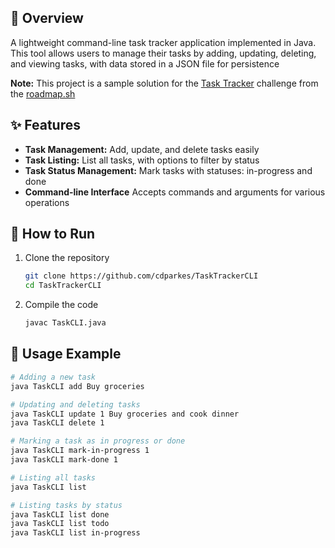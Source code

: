 ## 🎯 Overview

A lightweight command-line task tracker application implemented in Java. This tool allows users to manage their tasks by
adding, updating, deleting, and viewing tasks, with data stored in a JSON file for persistence

**Note:** This project is a sample solution for the [Task Tracker](https://roadmap.sh/projects/task-tracker) challenge
from the [roadmap.sh](https://roadmap.sh/)

## ✨ Features

- **Task Management:** Add, update, and delete tasks easily
- **Task Listing:** List all tasks, with options to filter by status
- **Task Status Management:** Mark tasks with statuses: in-progress and done
- **Command-line Interface** Accepts commands and arguments for various operations

## 🚀 How to Run

1. Clone the repository
    ```bash
    git clone https://github.com/cdparkes/TaskTrackerCLI
    cd TaskTrackerCLI
    ```
   
2. Compile the code
    ```bash
   javac TaskCLI.java
   ```   

## 📘 Usage Example

```bash
# Adding a new task
java TaskCLI add Buy groceries

# Updating and deleting tasks
java TaskCLI update 1 Buy groceries and cook dinner
java TaskCLI delete 1

# Marking a task as in progress or done
java TaskCLI mark-in-progress 1
java TaskCLI mark-done 1

# Listing all tasks
java TaskCLI list

# Listing tasks by status
java TaskCLI list done
java TaskCLI list todo
java TaskCLI list in-progress
```